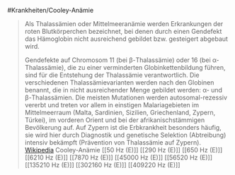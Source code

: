 #Krankheiten/Cooley-Anämie
> Als Thalassämien oder Mittelmeeranämie werden Erkrankungen der roten Blutkörperchen bezeichnet, bei denen durch einen Gendefekt das Hämoglobin nicht ausreichend gebildet bzw. gesteigert abgebaut wird.
>
> Gendefekte auf Chromosom 11 (bei β-Thalassämie) oder 16 (bei α-Thalassämie), die zu einer verminderten Globinkettenbildung führen, sind für die Entstehung der Thalassämie verantwortlich. Die verschiedenen Thalassämievarianten werden nach den Globinen benannt, die in nicht ausreichender Menge gebildet werden: α- und β-Thalassämien. Die meisten Mutationen werden autosomal-rezessiv vererbt und treten vor allem in einstigen Malariagebieten im Mittelmeerraum (Malta, Sardinien, Sizilien, Griechenland, Zypern, Türkei), im vorderen Orient und bei der afrikanischstämmigen Bevölkerung auf. Auf Zypern ist die Erbkrankheit besonders häufig, sie wird hier durch Diagnostik und genetische Selektion (Abtreibung) intensiv bekämpft (Prävention von Thalassämie auf Zypern).
> [Wikipedia](https://de.wikipedia.org/wiki/Thalass%C3%A4mie)
Cooley-Anämie
[[50 Hz (E)]]
[[290 Hz (E)]]
[[650 Hz (E)]]
[[6210 Hz (E)]]
[[7870 Hz (E)]]
[[45000 Hz (E)]]
[[56520 Hz (E)]]
[[135210 Hz (E)]]
[[302160 Hz (E)]]
[[409220 Hz (E)]]